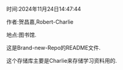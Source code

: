 时间:2024年11月24日14:47:44

作者:贺昌嘉,Robert-Charlie

地点:图书馆.

这是Brand-new-Repo的README文件.

这个存储库主要是Charlie来存储学习资料用的.